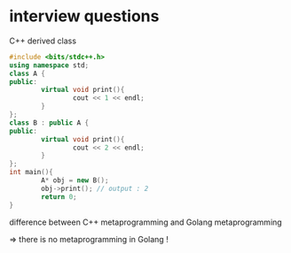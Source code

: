 # interview questions

C++ derived class

```cpp
#include <bits/stdc++.h>
using namespace std;
class A {
public:
        virtual void print(){
                cout << 1 << endl;
        }
};
class B : public A {
public:
        virtual void print(){
                cout << 2 << endl;
        }
};
int main(){
        A* obj = new B();
        obj->print(); // output : 2
        return 0;
}
```

difference between C++ metaprogramming and Golang metaprogramming

\=> there is no metaprogramming in Golang !

